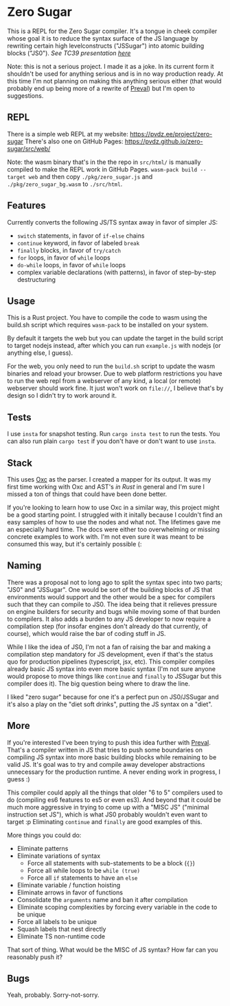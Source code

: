 # Zero Sugar

This is a REPL for the Zero Sugar compiler. It's a tongue in cheek compiler whose goal it is to reduce the syntax surface of the JS language by rewriting certain high levelconstructs ("JSSugar") into atomic building blocks ("JS0"). _See TC39 presentation [here](https://docs.google.com/presentation/d/1ylROTu3N6MyHzNzWJXQAc7Bo1O0FHO3lNKfQMfPOA4o/edit#slide=id.p)_

Note: this is not a serious project. I made it as a joke. In its current form it shouldn't be used for anything serious and is in no way production ready. At this time I'm not planning on making this anything serious either (that would probably end up being more of a rewrite of [Preval](https://github.com/pvdz/preval)) but I'm open to suggestions.

## REPL

There is a simple web REPL at my website: https://pvdz.ee/project/zero-sugar
There's also one on GitHub Pages: https://pvdz.github.io/zero-sugar/src/web/

Note: the wasm binary that's in the the repo in `src/html/` is manually compiled to make the REPL work in GitHub Pages. `wasm-pack build --target web` and then copy `./pkg/zero_sugar.js` and `./pkg/zero_sugar_bg.wasm` to `./src/html`.

## Features

Currently converts the following JS/TS syntax away in favor of simpler JS:

- `switch` statements, in favor of `if-else` chains
- `continue` keyword, in favor of labeled `break`
- `finally` blocks, in favor of `try/catch`
- `for` loops, in favor of `while` loops
- `do-while` loops, in favor of `while` loops
- complex variable declarations (with patterns), in favor of step-by-step destructuring

## Usage

This is a Rust project. You have to compile the code to wasm using the build.sh script which requires `wasm-pack` to be installed on your system.

By default it targets the web but you can update the target in the build script to target nodejs instead, after which you can run `example.js` with nodejs (or anything else, I guess).

For the web, you only need to run the `build.sh` script to update the wasm binaries and reload your browser. Due to web platform restrictions you have to run the web repl from a webserver of any kind, a local (or remote) webserver should work fine. It just won't work on `file://`, I believe that's by design so I didn't try to work around it.

## Tests

I use `insta` for snapshot testing. Run `cargo insta test` to run the tests. You can also run plain `cargo test` if you don't have or don't want to use `insta`.

## Stack

This uses [Oxc](https://github.com/oxc-project/oxc) as the parser. I created a mapper for its output. It was my first time working with Oxc and AST's _in Rust_ in general and I'm sure I missed a ton of things that could have been done better.

If you're looking to learn how to use Oxc in a similar way, this project might be a good starting point. I struggled with it initally because I couldn't find an easy samples of how to use the nodes and what not. The lifetimes gave me an especially hard time. The docs were either too overwhelming or missing concrete examples to work with. I'm not even sure it was meant to be consumed this way, but it's certainly possible (:

## Naming

There was a proposal not to long ago to split the syntax spec into two parts; "JS0" and "JSSugar". One would be sort of the building blocks of JS that environments would support and the other would be a spec for compilers such that they can compile to JS0. The idea being that it relieves pressure on engine builders for security and bugs while moving some of that burden to compilers. It also adds a burden to any JS developer to now require a compilation step (for insofar engines don't already do that currently, of course), which would raise the bar of coding stuff in JS.

While I like the idea of JS0, I'm not a fan of raising the bar and making a compilation step mandatory for JS development, even if that's the status quo for production pipelines (typescript, jsx, etc). This compiler compiles already basic JS syntax into even more basic syntax (I'm not sure anyone would propose to move things like `continue` and `finally` to JSSugar but this compiler does it). The big question being where to draw the line.

I liked "zero sugar" because for one it's a perfect pun on JS0/JSSugar and it's also a play on the "diet soft drinks", putting the JS syntax on a "diet".

## More

If you're interested I've been trying to push this idea further with [Preval](https://github.com/pvdz/preval). That's a compiler written in JS that tries to push some boundaries on compiling JS syntax into more basic building blocks while remaining to be valid JS. It's goal was to try and compile away developer abstractions unnecessary for the production runtime. A never ending work in progress, I guess :)

This compiler could apply all the things that older "6 to 5" compilers used to do (compiling es6 features to es5 or even es3). And beyond that it could be much more aggressive in trying to come up with a "MISC JS" ("minimal instruction set JS"), which is what JS0 probably wouldn't even want to target :p Eliminating `continue` and `finally` are good examples of this.

More things you could do:

- Eliminate patterns
- Eliminate variations of syntax
    - Force all statements with sub-statements to be a block (`{}`)
    - Force all while loops to be `while (true)`
    - Force all `if` statements to have an `else`
- Eliminate variable / function hoisting
- Eliminate arrows in favor of functions
- Consolidate the `arguments` name and ban it after compilation
- Eliminate scoping complexities by forcing every variable in the code to be unique
- Force all labels to be unique
- Squash labels that nest directly
- Eliminate TS non-runtime code

That sort of thing. What would be the MISC of JS syntax? How far can you reasonably push it?

## Bugs

Yeah, probably. Sorry-not-sorry.
